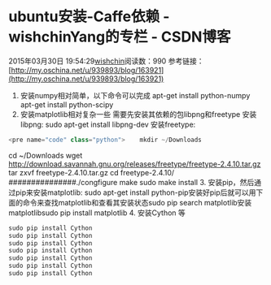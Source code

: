 # ubuntu安装-Caffe依赖 - wishchinYang的专栏 - CSDN博客
2015年03月30日 19:54:29[wishchin](https://me.csdn.net/wishchin)阅读数：990
参考链接：[http://my.oschina.net/u/939893/blog/163921](http://my.oschina.net/u/939893/blog/163921)
1. 安装numpy相对简单，以下命令可以完成 
apt-get install python-numpy
apt-get install python-scipy
2. 安装matplotlib相对复杂一些
需要先安装其依赖的包libpng和freetype
安装libpng: 
sudo apt-get install libpng-dev
安装freetype: 
```python
<pre name="code" class="python">    mkdir ~/Downloads
```
 cd ~/Downloads wget http://download.savannah.gnu.org/releases/freetype/freetype-2.4.10.tar.gz tar zxvf freetype-2.4.10.tar.gz cd freetype-2.4.10/ ###############./congfigure make sudo make install
3. 安装pip，然后通过pip来安装matplotlib: sudo apt-get install python-pip安装好pip后就可以用下面的命令来查找matplotlib和查看其安装状态sudo pip search matplotlib安装matplotlibsudo pip install matplotlib
4. 安装Cython 等
```python
sudo pip install Cython
sudo pip install Cython
sudo pip install Cython
sudo pip install Cython
sudo pip install Cython
sudo pip install Cython
sudo pip install Cython
```

